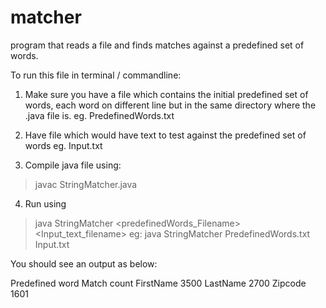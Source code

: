 # matcher

program that reads a file and finds matches against a predefined set of words.

To run this file in terminal / commandline:

1. Make sure you have a file which contains the initial predefined set of words, each word on different line but in the same directory where the .java file is.
eg. PredefinedWords.txt

2. Have file which would have text to test against the predefined set of words
eg. Input.txt

3. Compile java file using:
> javac StringMatcher.java   

4. Run using
>  java StringMatcher <predefinedWords_Filename> <Input_text_filename>
eg: java StringMatcher PredefinedWords.txt Input.txt

You should see an output as below:

Predefined word           Match count 
FirstName                      3500 
LastName                       2700 
Zipcode                        1601 